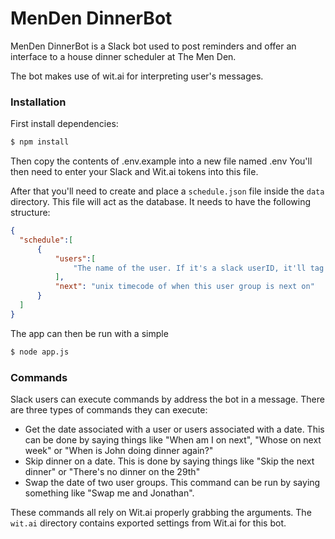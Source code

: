# MenDen DinnerBot

MenDen DinnerBot is a Slack bot used to post reminders and offer an interface to a house dinner scheduler at The Men Den.

The bot makes use of wit.ai for interpreting user's messages.


### Installation

First install dependencies:

```sh
$ npm install
```

Then copy the contents of .env.example into a new file named .env
You'll then need to enter your Slack and Wit.ai tokens into this file.

After that you'll need to create and place a `schedule.json` file inside the `data` directory. This file will act as the database. It needs to have the following structure:

```json
{
  "schedule":[
      {
          "users":[
              "The name of the user. If it's a slack userID, it'll tag the user in the messages"
          ],
          "next": "unix timecode of when this user group is next on"
      }
  ]
}

```

The app can then be run with a simple

```sh
$ node app.js
```

### Commands

Slack users can execute commands by address the bot in a message. There are three types of commands they can execute:

* Get the date associated with a user or users associated with a date. This can be done by saying things like "When am I on next", "Whose on next week" or "When is John doing dinner again?"
* Skip dinner on a date. This is done by saying things like "Skip the next dinner" or "There's no dinner on the 29th"
* Swap the date of two user groups. This command can be run by saying something like "Swap me and Jonathan".

These commands all rely on Wit.ai properly grabbing the arguments. The `wit.ai` directory contains exported settings from Wit.ai for this bot.
